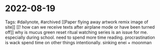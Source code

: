 # 2022-08-19
Tags: #dailynote, #archived 
[[Paper flying away artwork remix image of site]]
[[! how can we receive texts after airplane mode or have been turned off]]
why is mucus green
reset ritual
watching series is an issue for me.
especially during school.
need to spend more time reading.
procrastination is wack
spend time on other things intentionally.
sinking enei + moonman

